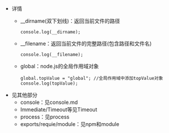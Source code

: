 + 详情
  + __dirname(双下划线)：返回当前文件的路径

        console.log(__dirname);
  + __filename：返回当前文件的完整路径(包含路径和文件名)

        console.log(__filename);
  + global：node.js的全局作用域对象

        global.topValue = "global"; //全局作用域中添加topValue对象
        console.log(topValue);
+ 见其他部分
  + console：见console.md
  + Immediate/Timeout等见Timeout
  + process：见process
  + exports/requie/module：见npm和module